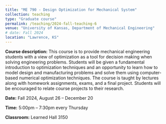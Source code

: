 ```yaml
---
title: "ME 790 - Design Optimization for Mechanical System"
collection: teaching
type: "Graduate course"
permalink: /teaching/2024-fall-teaching-6
venue: "University of Kansas, Department of Mechanical Engineering"
# date: Fall 2024
location: "Lawrence, KS"
---
```


**Course description:** This course is to provide mechanical engineering students with a view of optimization as a tool for decision making when solving engineering problems. Students will be given a fundamental introduction to optimization techniques and an opportunity to learn how to model design and manufacturing problems and solve them using computer-based numerical optimization techniques. The course is taught by lectures along with homework assignments, exams, and a final project. Students will be encouraged to relate course projects to their research.

**Date:** Fall 2024, August 26 – December 20

**Time:** 5:00pm – 7:30pm every Thursday

**Classroom:** Learned Hall 3150

